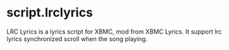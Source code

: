 script.lrclyrics
================

LRC Lyrics is a lyrics script for XBMC, mod from XBMC Lyrics. It support lrc lyrics synchronized scroll when the song playing. 